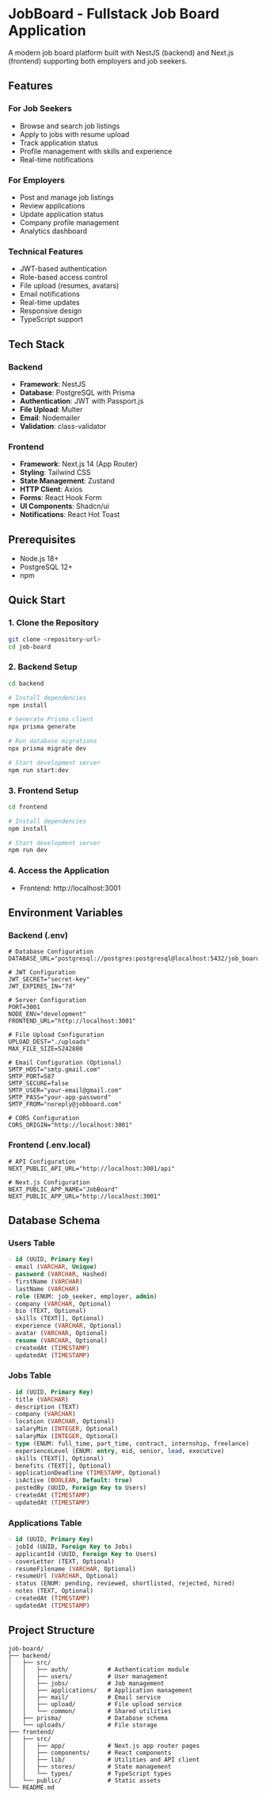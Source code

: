# JobBoard - Fullstack Job Board Application

A modern job board platform built with NestJS (backend) and Next.js (frontend) supporting both employers and job seekers.

##  Features

### For Job Seekers
- Browse and search job listings
- Apply to jobs with resume upload
- Track application status
- Profile management with skills and experience
- Real-time notifications

### For Employers
- Post and manage job listings
- Review applications
- Update application status
- Company profile management
- Analytics dashboard

### Technical Features
- JWT-based authentication
- Role-based access control
- File upload (resumes, avatars)
- Email notifications
- Real-time updates
- Responsive design
- TypeScript support

##  Tech Stack

### Backend
- **Framework**: NestJS
- **Database**: PostgreSQL with Prisma
- **Authentication**: JWT with Passport.js
- **File Upload**: Multer
- **Email**: Nodemailer
- **Validation**: class-validator

### Frontend
- **Framework**: Next.js 14 (App Router)
- **Styling**: Tailwind CSS
- **State Management**: Zustand
- **HTTP Client**: Axios
- **Forms**: React Hook Form
- **UI Components**: Shadcn/ui
- **Notifications**: React Hot Toast

##  Prerequisites

- Node.js 18+ 
- PostgreSQL 12+
- npm 

##  Quick Start

### 1. Clone the Repository

```bash
git clone <repository-url>
cd job-board
```

### 2. Backend Setup

```bash
cd backend

# Install dependencies
npm install

# Generate Prisma client
npx prisma generate

# Run database migrations
npx prisma migrate dev

# Start development server
npm run start:dev
```

### 3. Frontend Setup

```bash
cd frontend

# Install dependencies
npm install

# Start development server
npm run dev
```

### 4. Access the Application

- Frontend: http://localhost:3001



##  Environment Variables

### Backend (.env)

```env
# Database Configuration
DATABASE_URL="postgresql://postgres:postgresql@localhost:5432/job_board_db"

# JWT Configuration
JWT_SECRET="secret-key"
JWT_EXPIRES_IN="7d"

# Server Configuration
PORT=3001
NODE_ENV="development"
FRONTEND_URL="http://localhost:3001"

# File Upload Configuration
UPLOAD_DEST="./uploads"
MAX_FILE_SIZE=5242880

# Email Configuration (Optional)
SMTP_HOST="smtp.gmail.com"
SMTP_PORT=587
SMTP_SECURE=false
SMTP_USER="your-email@gmail.com"
SMTP_PASS="your-app-password"
SMTP_FROM="noreply@jobboard.com"

# CORS Configuration
CORS_ORIGIN="http://localhost:3001"
```

### Frontend (.env.local)

```env
# API Configuration
NEXT_PUBLIC_API_URL="http://localhost:3001/api"

# Next.js Configuration
NEXT_PUBLIC_APP_NAME="JobBoard"
NEXT_PUBLIC_APP_URL="http://localhost:3001"
```


##  Database Schema

### Users Table
```sql
- id (UUID, Primary Key)
- email (VARCHAR, Unique)
- password (VARCHAR, Hashed)
- firstName (VARCHAR)
- lastName (VARCHAR)
- role (ENUM: job_seeker, employer, admin)
- company (VARCHAR, Optional)
- bio (TEXT, Optional)
- skills (TEXT[], Optional)
- experience (VARCHAR, Optional)
- avatar (VARCHAR, Optional)
- resume (VARCHAR, Optional)
- createdAt (TIMESTAMP)
- updatedAt (TIMESTAMP)
```

### Jobs Table
```sql
- id (UUID, Primary Key)
- title (VARCHAR)
- description (TEXT)
- company (VARCHAR)
- location (VARCHAR, Optional)
- salaryMin (INTEGER, Optional)
- salaryMax (INTEGER, Optional)
- type (ENUM: full_time, part_time, contract, internship, freelance)
- experienceLevel (ENUM: entry, mid, senior, lead, executive)
- skills (TEXT[], Optional)
- benefits (TEXT[], Optional)
- applicationDeadline (TIMESTAMP, Optional)
- isActive (BOOLEAN, Default: true)
- postedBy (UUID, Foreign Key to Users)
- createdAt (TIMESTAMP)
- updatedAt (TIMESTAMP)
```

### Applications Table
```sql
- id (UUID, Primary Key)
- jobId (UUID, Foreign Key to Jobs)
- applicantId (UUID, Foreign Key to Users)
- coverLetter (TEXT, Optional)
- resumeFilename (VARCHAR, Optional)
- resumeUrl (VARCHAR, Optional)
- status (ENUM: pending, reviewed, shortlisted, rejected, hired)
- notes (TEXT, Optional)
- createdAt (TIMESTAMP)
- updatedAt (TIMESTAMP)
```




##  Project Structure

```
job-board/
├── backend/
│   ├── src/
│   │   ├── auth/           # Authentication module
│   │   ├── users/          # User management
│   │   ├── jobs/           # Job management
│   │   ├── applications/   # Application management
│   │   ├── mail/           # Email service
│   │   ├── upload/         # File upload service
│   │   └── common/         # Shared utilities
│   ├── prisma/             # Database schema
│   └── uploads/            # File storage
├── frontend/
│   ├── src/
│   │   ├── app/            # Next.js app router pages
│   │   ├── components/     # React components
│   │   ├── lib/            # Utilities and API client
│   │   ├── stores/         # State management
│   │   └── types/          # TypeScript types
│   └── public/             # Static assets
└── README.md
